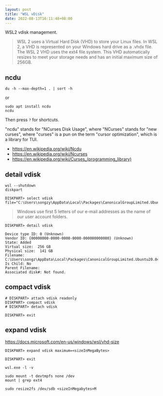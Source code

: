 ```yaml
---
layout: post
title: "WSL vDisk"
date: 2022-08-13T16:11:48+08:00
---
```


WSL2 vdisk management.

> WSL 2 uses a Virtual Hard Disk (VHD) to store your Linux files. In WSL 2, a VHD is represented on your Windows hard drive as a .vhdx file.
> The WSL 2 VHD uses the ext4 file system. This VHD automatically resizes to meet your storage needs and has an initial maximum size of 256GB.

## ncdu

```
du -h --max-depth=1 . | sort -h
```

or

```
sudo apt install ncdu
ncdu
```

Then press `?` for shortcuts.

"ncdu" stands for "NCurses Disk Usage", where "NCurses" stands for "new curses", where "curses" is a pun on the term "cursor optimization", which is a library for TUI.
- https://en.wikipedia.org/wiki/Ncdu
- https://en.wikipedia.org/wiki/Ncurses
- https://en.wikipedia.org/wiki/Curses_(programming_library)

## detail vdisk

```
wsl --shutdown
diskpart
```

```
DISKPART> select vdisk file="C:\Users\songzy\AppData\Local\Packages\CanonicalGroupLimited.Ubuntu20.04onWindows_79rhkp1fndgsc\LocalState\ext4.vhdx"
```

> Windows use first 5 letters of our e-mail addresses as the name of our user account folders.

```
DISKPART> detail vdisk

Device type ID: 0 (Unknown)
Vendor ID: {00000000-0000-0000-0000-000000000000} (Unknown)
State: Added
Virtual size:  256 GB
Physical size:  141 GB
Filename: C:\Users\songz\AppData\Local\Packages\CanonicalGroupLimited.Ubuntu20.04onWindows_79rhkp1fndgsc\LocalState\ext4.vhdx
Is Child: No
Parent Filename:
Associated disk#: Not found.
```

## compact vdisk

```
# DISKPART> attach vdisk readonly
DISKPART> compact vdisk
# DISKPART> detach vdisk

DISKPART> exit
```

## expand vdisk

<https://docs.microsoft.com/en-us/windows/wsl/vhd-size>

```
DISKPART> expand vdisk maximum=<sizeInMegaBytes>

DISKPART> exit
```

```
wsl.exe -l -v
```

```
sudo mount -t devtmpfs none /dev
mount | grep ext4

sudo resize2fs /dev/sdb <sizeInMegabytes>M
```
